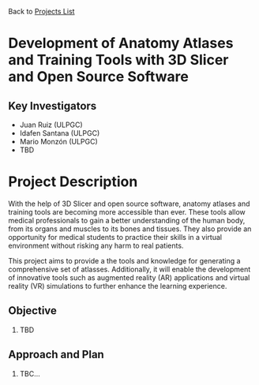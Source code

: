 Back to [Projects List](../../README.md#ProjectsList)

# Development of Anatomy Atlases and Training Tools with 3D Slicer and Open Source Software

## Key Investigators

- Juan Ruiz (ULPGC)
- Idafen Santana (ULPGC)
- Mario Monzón (ULPGC)
- TBD

# Project Description

With the help of 3D Slicer and open source software, anatomy atlases and training tools are becoming more accessible than ever. These tools allow medical professionals to gain a better understanding of the human body, from its organs and muscles to its bones and tissues. They also provide an opportunity for medical students to practice their skills in a virtual environment without risking any harm to real patients.

This project aims to provide a the tools and knowledge for generating a comprehensive set of atlasses. Additionally, it will enable the development of innovative tools such as augmented reality (AR) applications and virtual reality (VR) simulations to further enhance the learning experience.

## Objective

<!-- Describe here WHAT you would like to achieve (what you will have as end result). -->

1. TBD

## Approach and Plan

<!-- Describe here HOW you would like to achieve the objectives stated above. -->

1. TBC...
